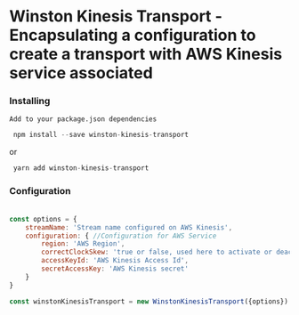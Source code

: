 # Winston Kinesis Transport - Encapsulating a configuration to create a transport with AWS Kinesis service associated
### Installing
    Add to your package.json dependencies 

```javascript
 npm install --save winston-kinesis-transport
```
or

```javascript
 yarn add winston-kinesis-transport
```

### Configuration

#### 
```javascript

const options = {
    streamName: 'Stream name configured on AWS Kinesis',
    configuration: { //Configuration for AWS Service
        region: 'AWS Region',
        correctClockSkew: 'true or false, used here to activate or deactivate',
        accessKeyId: 'AWS Kinesis Access Id',
        secretAccessKey: 'AWS Kinesis secret'
    }
}

const winstonKinesisTransport = new WinstonKinesisTransport({options})
```
